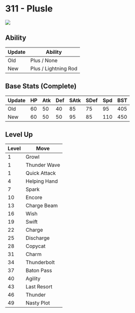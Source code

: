 # 311 - Plusle
![][311]

## Ability

Update | Ability
---    | ---
Old    | Plus / None
New    | Plus / Lightning Rod

## Base Stats (Complete)

Update | HP | Atk | Def | SAtk | SDef | Spd | BST
---    | ---| --- | --- | ---  | ---  | --- | ---
Old    | 60 |  50 |  40 |  85  |  75  |  95  |  405
New    | 60 |  50 |  50 |  95  |  85  |  110  |  450

## Level Up

Level | Move
---   | ---
  1   | Growl
  1   | Thunder Wave
  1   | Quick Attack
  4   | Helping Hand
  7   | Spark
 10   | Encore
 13   | Charge Beam
 16   | Wish
 19   | Swift
 22   | Charge
 25   | Discharge
 28   | Copycat
 31   | Charm
 34   | Thunderbolt
 37   | Baton Pass
 40   | Agility
 43   | Last Resort
 46   | Thunder
 49   | Nasty Plot



[311]: ../img/pokemon/311.png
